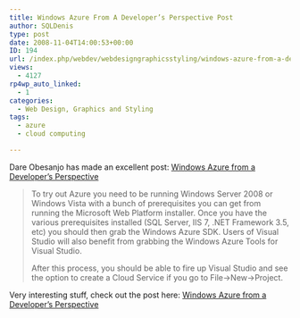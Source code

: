 ```yaml
---
title: Windows Azure From A Developer’s Perspective Post
author: SQLDenis
type: post
date: 2008-11-04T14:00:53+00:00
ID: 194
url: /index.php/webdev/webdesigngraphicsstyling/windows-azure-from-a-developer-s-perspec/
views:
  - 4127
rp4wp_auto_linked:
  - 1
categories:
  - Web Design, Graphics and Styling
tags:
  - azure
  - cloud computing

---
```

Dare Obesanjo has made an excellent post: [Windows Azure from a Developer&#8217;s Perspective][1] 

> To try out Azure you need to be running Windows Server 2008 or Windows Vista with a bunch of prerequisites you can get from running the Microsoft Web Platform installer. Once you have the various prerequisites installed (SQL Server, IIS 7, .NET Framework 3.5, etc) you should then grab the Windows Azure SDK. Users of Visual Studio will also benefit from grabbing the Windows Azure Tools for Visual Studio.
> 
> After this process, you should be able to fire up Visual Studio and see the option to create a Cloud Service if you go to File->New->Project.

Very interesting stuff, check out the post here: [Windows Azure from a Developer&#8217;s Perspective][1]

 [1]: http://www.25hoursaday.com/weblog/2008/11/03/WindowsAzureFromADevelopersPerspective.aspx